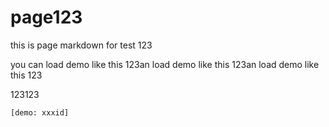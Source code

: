 # page123

this is page markdown for test 123

you can load demo like this 123an load demo like this 123an load demo like this 123

123123
```
[demo: xxxid]
```

